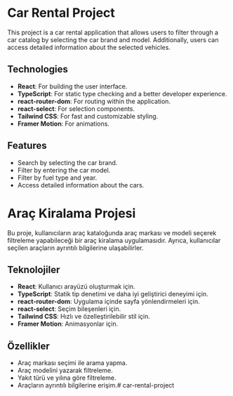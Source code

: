 # Car Rental Project

This project is a car rental application that allows users to filter through a car catalog by selecting the car brand and model. Additionally, users can access detailed information about the selected vehicles.

## Technologies

- **React**: For building the user interface.
- **TypeScript**: For static type checking and a better developer experience.
- **react-router-dom**: For routing within the application.
- **react-select**: For selection components.
- **Tailwind CSS**: For fast and customizable styling.
- **Framer Motion**: For animations.

## Features

- Search by selecting the car brand.
- Filter by entering the car model.
- Filter by fuel type and year.
- Access detailed information about the cars.

# Araç Kiralama Projesi

Bu proje, kullanıcıların araç kataloğunda araç markası ve modeli seçerek filtreleme yapabileceği bir araç kiralama uygulamasıdır. Ayrıca, kullanıcılar seçilen araçların ayrıntılı bilgilerine ulaşabilirler.

## Teknolojiler

- **React**: Kullanıcı arayüzü oluşturmak için.
- **TypeScript**: Statik tip denetimi ve daha iyi geliştirici deneyimi için.
- **react-router-dom**: Uygulama içinde sayfa yönlendirmeleri için.
- **react-select**: Seçim bileşenleri için.
- **Tailwind CSS**: Hızlı ve özelleştirilebilir stil için.
- **Framer Motion**: Animasyonlar için.

## Özellikler

- Araç markası seçimi ile arama yapma.
- Araç modelini yazarak filtreleme.
- Yakıt türü ve yılına göre filtreleme.
- Araçların ayrıntılı bilgilerine erişim.# car-rental-project


![]( )
